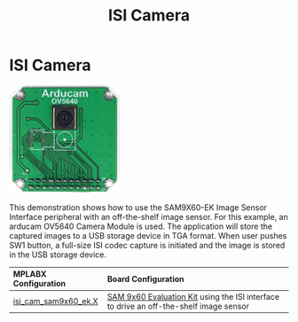 ﻿---
parent: Example Applications
title: ISI Camera
nav_order: 1
---

# ISI Camera

![](./../../images/ov5640_arducam.png)

This demonstration shows how to use the SAM9X60-EK Image Sensor Interface peripheral with an off-the-shelf image sensor. For this example, an arducam OV5640
Camera Module is used. The application will store the captured images to a USB storage device in TGA format. When user pushes SW1 button, a full-size ISI codec 
capture is initiated and the image is stored in the USB storage device.

|MPLABX Configuration|Board Configuration|
|:-------------------|:------------------|
|[isi\_cam\_sam9x60\_ek.X](./firmware/isi_cam_sam9x60_ek.X/readme.md)| [SAM 9x60 Evaluation Kit](https://www.microchip.com/developmenttools/ProductDetails/DT100126) using the ISI interface to drive an off-the-shelf image sensor|
